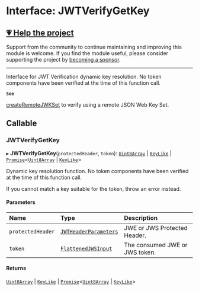 # Interface: JWTVerifyGetKey

## [💗 Help the project](https://github.com/sponsors/panva)

Support from the community to continue maintaining and improving this module is welcome. If you find the module useful, please consider supporting the project by [becoming a sponsor](https://github.com/sponsors/panva).

---

Interface for JWT Verification dynamic key resolution. No token components have been verified at
the time of this function call.

**`See`**

[createRemoteJWKSet](../functions/jwks_remote.createRemoteJWKSet.md#function-createremotejwkset) to verify using a remote JSON Web Key Set.

## Callable

### JWTVerifyGetKey

▸ **JWTVerifyGetKey**(`protectedHeader`, `token`): [`Uint8Array`]( https://developer.mozilla.org/en-US/docs/Web/JavaScript/Reference/Global_Objects/Uint8Array ) \| [`KeyLike`](../types/types.KeyLike.md) \| [`Promise`]( https://developer.mozilla.org/en-US/docs/Web/JavaScript/Reference/Global_Objects/Promise )<[`Uint8Array`]( https://developer.mozilla.org/en-US/docs/Web/JavaScript/Reference/Global_Objects/Uint8Array ) \| [`KeyLike`](../types/types.KeyLike.md)\>

Dynamic key resolution function. No token components have been verified at the time of this
function call.

If you cannot match a key suitable for the token, throw an error instead.

#### Parameters

| Name | Type | Description |
| :------ | :------ | :------ |
| `protectedHeader` | [`JWTHeaderParameters`](types.JWTHeaderParameters.md) | JWE or JWS Protected Header. |
| `token` | [`FlattenedJWSInput`](types.FlattenedJWSInput.md) | The consumed JWE or JWS token. |

#### Returns

[`Uint8Array`]( https://developer.mozilla.org/en-US/docs/Web/JavaScript/Reference/Global_Objects/Uint8Array ) \| [`KeyLike`](../types/types.KeyLike.md) \| [`Promise`]( https://developer.mozilla.org/en-US/docs/Web/JavaScript/Reference/Global_Objects/Promise )<[`Uint8Array`]( https://developer.mozilla.org/en-US/docs/Web/JavaScript/Reference/Global_Objects/Uint8Array ) \| [`KeyLike`](../types/types.KeyLike.md)\>

